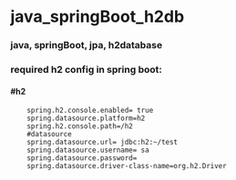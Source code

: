 # java_springBoot_h2db
### java, springBoot, jpa, h2database 

### required h2 config in spring boot:

####	#h2
		spring.h2.console.enabled= true
		spring.datasource.platform=h2
		spring.h2.console.path=/h2
		#datasource
		spring.datasource.url= jdbc:h2:~/test
		spring.datasource.username= sa
		spring.datasource.password=
		spring.datasource.driver-class-name=org.h2.Driver

